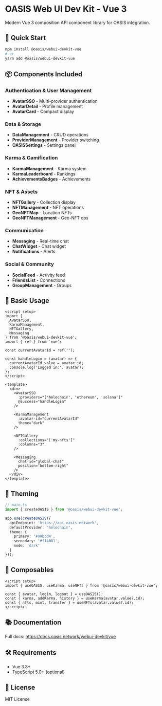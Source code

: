 # OASIS Web UI Dev Kit - Vue 3

Modern Vue 3 composition API component library for OASIS integration.

## 🚀 Quick Start

```bash
npm install @oasis/webui-devkit-vue
# or
yarn add @oasis/webui-devkit-vue
```

## 📦 Components Included

### Authentication & User Management
- **AvatarSSO** - Multi-provider authentication
- **AvatarDetail** - Profile management
- **AvatarCard** - Compact display

### Data & Storage
- **DataManagement** - CRUD operations
- **ProviderManagement** - Provider switching
- **OASISSettings** - Settings panel

### Karma & Gamification
- **KarmaManagement** - Karma system
- **KarmaLeaderboard** - Rankings
- **AchievementsBadges** - Achievements

### NFT & Assets
- **NFTGallery** - Collection display
- **NFTManagement** - NFT operations
- **GeoNFTMap** - Location NFTs
- **GeoNFTManagement** - Geo-NFT ops

### Communication
- **Messaging** - Real-time chat
- **ChatWidget** - Chat widget
- **Notifications** - Alerts

### Social & Community
- **SocialFeed** - Activity feed
- **FriendsList** - Connections
- **GroupManagement** - Groups

## 📖 Basic Usage

```vue
<script setup>
import { 
  AvatarSSO, 
  KarmaManagement, 
  NFTGallery,
  Messaging 
} from '@oasis/webui-devkit-vue';
import { ref } from 'vue';

const currentAvatarId = ref('');

const handleLogin = (avatar) => {
  currentAvatarId.value = avatar.id;
  console.log('Logged in:', avatar);
};
</script>

<template>
  <div>
    <AvatarSSO
      :providers="['holochain', 'ethereum', 'solana']"
      @success="handleLogin"
    />
    
    <KarmaManagement 
      :avatar-id="currentAvatarId"
      theme="dark"
    />
    
    <NFTGallery 
      :collections="['my-nfts']"
      :columns="3"
    />
    
    <Messaging
      chat-id="global-chat"
      position="bottom-right"
    />
  </div>
</template>
```

## 🎨 Theming

```typescript
// main.ts
import { createOASIS } from '@oasis/webui-devkit-vue';

app.use(createOASIS({
  apiEndpoint: 'https://api.oasis.network',
  defaultProvider: 'holochain',
  theme: {
    primary: '#00bcd4',
    secondary: '#ff4081',
    mode: 'dark'
  }
}));
```

## 🔧 Composables

```vue
<script setup>
import { useOASIS, useKarma, useNFTs } from '@oasis/webui-devkit-vue';

const { avatar, login, logout } = useOASIS();
const { karma, addKarma, history } = useKarma(avatar.value?.id);
const { nfts, mint, transfer } = useNFTs(avatar.value?.id);
</script>
```

## 📚 Documentation

Full docs: https://docs.oasis.network/webui-devkit/vue

## 🛠️ Requirements

- Vue 3.3+
- TypeScript 5.0+ (optional)

## 📄 License

MIT License

